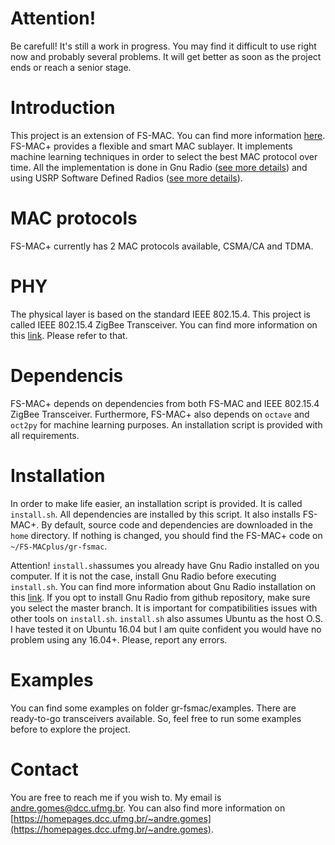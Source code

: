 
# Attention!
Be carefull! It's still a work in progress. You may find it difficult to use right now and probably several problems. It will get better as soon as the project ends or reach a senior stage.

# Introduction
This project is an extension of FS-MAC. You can find more information [here](https://github.com/jeffRayneres/FS-MAC). FS-MAC+ provides a flexible and smart MAC sublayer. It implements machine learning techniques in order to select the best MAC protocol over time. All the implementation is done in Gnu Radio ([see more details](http://gnuradio.org/)) and using USRP Software Defined Radios ([see more details](https://www.ettus.com/)).

# MAC protocols
FS-MAC+ currently has 2 MAC protocols available, CSMA/CA and TDMA.

# PHY
The physical layer is based on the standard IEEE 802.15.4. This project is called IEEE 802.15.4 ZigBee Transceiver. You can find more information on this [link](https://github.com/bastibl/gr-ieee802-15-4). Please refer to that.

# Dependencis
FS-MAC+ depends on dependencies from both FS-MAC and IEEE 802.15.4 ZigBee Transceiver. Furthermore, FS-MAC+ also depends on `octave` and `oct2py` for machine learning purposes. An installation script is provided with all requirements.

# Installation
In order to make life easier, an installation script is provided. It is called `install.sh`. All dependencies are installed by this script. It also installs FS-MAC+. By default, source code and dependencies are downloaded in the `home` directory. If nothing is changed, you should find the FS-MAC+ code on `~/FS-MACplus/gr-fsmac`.

Attention! `install.sh`assumes you already have Gnu Radio installed on you computer. If it is not the case, install Gnu Radio before executing `install.sh`. You can find more information about Gnu Radio installation on this [link](https://wiki.gnuradio.org/index.php/InstallingGR). If you opt to install Gnu Radio from github repository, make sure you select the master branch. It is important for compatibilities issues with other tools on `install.sh`. `install.sh` also assumes Ubuntu as the host O.S. I have tested it on Ubuntu 16.04 but I am quite confident you would have no problem using any 16.04+. Please, report any errors.

# Examples
You can find some examples on folder gr-fsmac/examples. There are ready-to-go transceivers available. So, feel free to run some examples before to explore the project.

# Contact
You are free to reach me if you wish to. My email is andre.gomes@dcc.ufmg.br. You can also find more information on [https://homepages.dcc.ufmg.br/~andre.gomes](https://homepages.dcc.ufmg.br/~andre.gomes).
